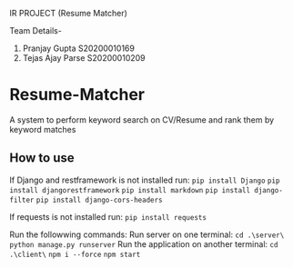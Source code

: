 IR PROJECT (Resume Matcher)

Team Details-
1. Pranjay Gupta S20200010169
2. Tejas Ajay Parse S20200010209

# Resume-Matcher
A system to perform keyword search on CV/Resume and rank them by keyword matches

## How to use
If Django and restframework is not installed run:
    ```pip install Django```
    ```pip install djangorestframework```
    ```pip install markdown```
    ```pip install django-filter```
    ```pip install django-cors-headers```

If requests is not installed run:
    ```pip install requests```

Run the followwing commands:
    Run server on one terminal:
        ```cd .\server\```
        ```python manage.py runserver```
    Run the application on another terminal:
        ```cd .\client\```
        ```npm i --force```
        ```npm start```
